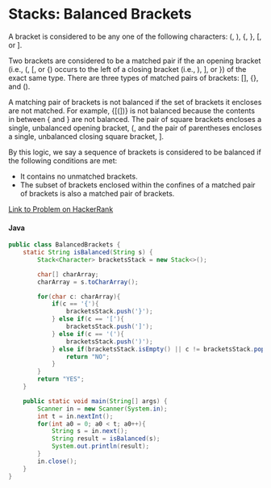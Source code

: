 # Stacks: Balanced Brackets
A bracket is considered to be any one of the following characters: (, ), {, }, [, or ].

Two brackets are considered to be a matched pair if the an opening bracket (i.e., (, [, or {) occurs to the left of a closing bracket (i.e., ), ], or }) of the exact same type. There are three types of matched pairs of brackets: [], {}, and ().

A matching pair of brackets is not balanced if the set of brackets it encloses are not matched. For example, {[(])} is not balanced because the contents in between { and } are not balanced. The pair of square brackets encloses a single, unbalanced opening bracket, (, and the pair of parentheses encloses a single, unbalanced closing square bracket, ].

By this logic, we say a sequence of brackets is considered to be balanced if the following conditions are met:

- It contains no unmatched brackets.
- The subset of brackets enclosed within the confines of a matched pair of brackets is also a matched pair of brackets.

[Link to Problem on HackerRank](https://www.hackerrank.com/challenges/balanced-brackets)

#### Java
```java
public class BalancedBrackets {
    static String isBalanced(String s) {
        Stack<Character> bracketsStack = new Stack<>();

        char[] charArray;
        charArray = s.toCharArray();

        for(char c: charArray){
            if(c == '{'){
                bracketsStack.push('}');
            } else if(c == '['){
                bracketsStack.push(']');
            } else if(c == '('){
                bracketsStack.push(')');
            } else if(bracketsStack.isEmpty() || c != bracketsStack.pop()){
                return "NO";
            }
        }
        return "YES";
    }

    public static void main(String[] args) {
        Scanner in = new Scanner(System.in);
        int t = in.nextInt();
        for(int a0 = 0; a0 < t; a0++){
            String s = in.next();
            String result = isBalanced(s);
            System.out.println(result);
        }
        in.close();
    }
}
```